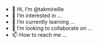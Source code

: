 - 👋 Hi, I’m @takmireille
- 👀 I’m interested in ...
- 🌱 I’m currently learning ...
- 💞️ I’m looking to collaborate on ...
- 📫 How to reach me ...

<!---
takmireille/takmireille is a ✨ special ✨ repository because its `README.md` (this file) appears on your GitHub profile.
You can click the Preview link to take a look at your changes.
--->
